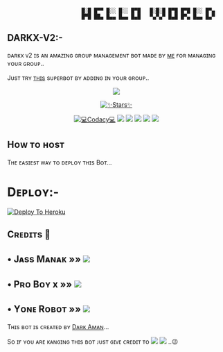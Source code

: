                             █░█ █▀▀ █░░ █░░ █▀█   █░█░█ █▀█ █▀█ █░░ █▀▄
                            █▀█ ██▄ █▄▄ █▄▄ █▄█   ▀▄▀▄▀ █▄█ █▀▄ █▄▄ █▄▀
                                                     
                                                     
                                                     
## DARKX-V2:-

ᴅᴀʀᴋx ᴠ2 ɪs ᴀɴ ᴀᴍᴀᴢɪɴɢ ɢʀᴏᴜᴘ ᴍᴀɴᴀɢᴇᴍᴇɴᴛ ʙᴏᴛ ᴍᴀᴅᴇ ʙʏ [ᴍᴇ](https://github.com/DARKAMAN5) ғᴏʀ ᴍᴀɴᴀɢɪɴɢ ʏᴏᴜʀ ɢʀᴏᴜᴘ..

Jᴜsᴛ ᴛʀʏ [ᴛʜɪs](https://t.me/DARKXV2BOT) sᴜᴘᴇʀʙᴏᴛ ʙʏ ᴀᴅᴅɪɴɢ ɪɴ ʏᴏᴜʀ ɢʀᴏᴜᴘ.. 

<p align="center">
  <img src="https://telegra.ph/file/054c0e3b289be0dfdbac7.jpg">
</p>
                     
<p align="center">
    <a href="https://github.com/Darkaman5/Dark-v2/stargazers"><img src="https://img.shields.io/github/stars/Darkaman5/Darkx-v2?label=Stars&style=flat-square&logo=github&color=F10070" alt="✨Stars✨" /></a>
</p>
<p align="center">
    <a href="https://app.codacy.com/manual/Darkaman5/Darkx-v2/dashboard"> <img src="https://img.shields.io/codacy/grade/4d58f2a402b54aed8a7d95f7add45a81?color=brightgreen&logo=codacy&logoColor=green&style=for-the-badge" alt="💻Codacy💻" /></a>
    <a href="https://github.com/Darkaman5/Darkx-v2"> <img src="https://img.shields.io/github/repo-size/Darkaman5/Darkx-v2?color=orange&logo=github&logoColor=green&style=for-the-badge" /></a>
    <a href="https://github.comDarkaman5/Darkx-v2/commits/Darkaman5"> <img src="https://img.shields.io/github/last-commit/Darkaman5/Darkx-v2?color=blue&logo=github&logoColor=green&style=for-the-badge" /></a>
    <a href="https://github.com/Darkaman5/Darkx-v2/issues"> <img src="https://img.shields.io/github/issues/Darkaman5/Darkx-v2?color=blueviolet&logo=github&logoColor=green&style=for-the-badge" /></a>
    <a href="https://github.com/Darkaman5/Darkx-v2/network/members"> <img src="https://img.shields.io/github/forks/Darkaman5/Darkx-v2?color=red&logo=github&logoColor=green&style=for-the-badge" /></a>  
    <a href="https://pypi.org/project/Telethon/"> <img src="https://img.shields.io/pypi/v/telethon?color=yellow&label=telethon&logo=python&logoColor=green&style=for-the-badge" /></a>
</p>



## Hᴏᴡ ᴛᴏ ʜᴏsᴛ


Tʜᴇ ᴇᴀsɪᴇsᴛ ᴡᴀʏ ᴛᴏ ᴅᴇᴘʟᴏʏ ᴛʜɪs Bᴏᴛ...


# Dᴇᴘʟᴏʏ:-

[![Deploy To Heroku](https://www.herokucdn.com/deploy/button.svg)](https://dashboard.heroku.com/new?button-url=https%3A%2F%2Fgithub.com%2FProBoy-X%2FKakashi&template=https%3A%2F%2Fgithub.com%2FProBoy-X%2FKakashi)


 


## Cʀᴇᴅɪᴛs 📍

## • Jᴀss Mᴀɴᴀᴋ  »»  <a href="https://github.com/JassManak1125" alt="Jᴀss Mᴀɴᴀᴋ"> <img src="https://img.shields.io/badge/Jᴀss Mᴀɴᴀᴋ-b0559d?logo=github" /></a>

## • Pʀᴏ Bᴏʏ x  »»  <a href="https://github.com/ProBoy-X" alt="PʀᴏBᴏʏx"> <img src="https://img.shields.io/badge/PʀᴏBᴏʏx-b0559d?logo=github" /></a>

## • Yᴏɴᴇ Rᴏʙᴏᴛ  »»  <a href="https://github.com/noob-kittu/YoneRobot" alt="Yᴏɴᴇ Rᴏʙᴏᴛ"> <img src="https://img.shields.io/badge/Yᴏɴᴇ Rᴏʙᴏᴛ-47f8eb?logo=github" /></a>


Tʜɪs ʙᴏᴛ ɪs ᴄʀᴇᴀᴛᴇᴅ ʙʏ [Dᴀʀᴋ Aᴍᴀɴ](https://t.me/DARKAMAN)...

Sᴏ ɪғ ʏᴏᴜ ᴀʀᴇ ᴋᴀɴɢɪɴɢ ᴛʜɪs ʙᴏᴛ ᴊᴜsᴛ ɢɪᴠᴇ ᴄʀᴇᴅɪᴛ ᴛᴏ <a href="https://github.com/JassManak1125" alt="Jᴀss Mᴀɴᴀᴋ"> <img src="https://img.shields.io/badge/Jᴀss Mᴀɴᴀᴋ-b0559d?logo=github" /></a>  <a href="https://github.com/ProBoy-X" alt="PʀᴏBᴏʏx"> <img src="https://img.shields.io/badge/PʀᴏBᴏʏx-b0559d?logo=github" /></a>
    ..😉

